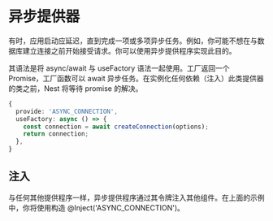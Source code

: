 # 异步提供器

有时，应用启动应延迟，直到完成一项或多项异步任务。例如，你可能不想在与数据库建立连接之前开始接受请求。你可以使用异步提供程序实现此目的。

其语法是将 async/await 与 useFactory 语法一起使用。工厂返回一个 Promise，工厂函数可以 await 异步任务。在实例化任何依赖（注入）此类提供器的类之前，Nest 将等待 promise 的解决。

```ts
{
  provide: 'ASYNC_CONNECTION',
  useFactory: async () => {
    const connection = await createConnection(options);
    return connection;
  },
}
```

## 注入

与任何其他提供程序一样，异步提供程序通过其令牌注入其他组件。在上面的示例中，你将使用构造 @Inject('ASYNC_CONNECTION')。

